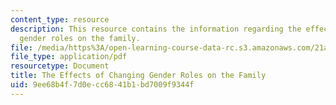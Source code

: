 ```yaml
---
content_type: resource
description: This resource contains the information regarding the effects of changing
  gender roles on the family.
file: /media/https%3A/open-learning-course-data-rc.s3.amazonaws.com/21a-230j-the-contemporary-american-family-spring-2004/9ee68b4f7d0ecc6841b1bd7009f9344f_MIT21A_230JS04_10jakon.pdf
file_type: application/pdf
resourcetype: Document
title: The Effects of Changing Gender Roles on the Family
uid: 9ee68b4f-7d0e-cc68-41b1-bd7009f9344f
---
```

